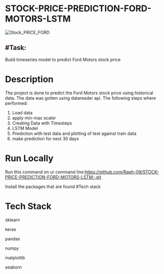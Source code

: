 # STOCK-PRICE-PREDICTION-FORD-MOTORS-LSTM

![Stock_PRICE_FORD](https://user-images.githubusercontent.com/72034856/121224978-f7946a00-c880-11eb-8764-7887741dc9d8.PNG)


## #Task: 
Build timeseries model to predict Ford Motors stock price

# Description
The project is done to predict the Ford Motors stock price using historical data.
The data was gotten using datareader api.
The following steps where performed:
1) Load data
2) apply min-max scaler
3) Creating Data with Timesteps
4) LSTM Model
5) Prediction with test data and plotting of test against train data
6) make prediction for next 30 days

 
    
    
 # Run Locally
  Run this command on ur command line:https://github.com/Raph-09/STOCK-PRICE-PREDICTION-FORD-MOTORS-LSTM-.git
  
  Install the packages that are found #Tech stack
  
 # Tech Stack
 sklearn
 
 keras
 
 pandas
 
 numpy
 
 matplotlib
 
 seaborn
                                                                                                                                                    

